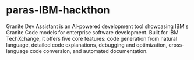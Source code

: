 # paras-IBM-hackthon
Granite Dev Assistant is an AI-powered development tool showcasing IBM's Granite Code models for enterprise software development. Built for IBM TechXchange, it offers five core features: code generation from natural language, detailed code explanations, debugging and optimization, cross-language code conversion, and automated documentation.
